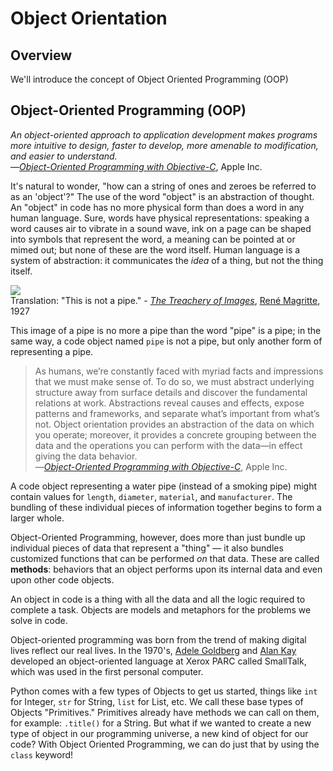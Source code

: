 # Object Orientation

## Overview

We'll introduce the concept of Object Oriented Programming (OOP)

## Object-Oriented Programming (OOP)

*An object-oriented approach to application development makes programs more intuitive to design, faster to develop, more amenable to modification, and easier to understand.*  
—[*Object-Oriented Programming with Objective-C*][apple_oop_guide_intro], Apple Inc.

[apple_oop_guide_intro]: https://developer.apple.com/library/ios/documentation/Cocoa/Conceptual/OOP_ObjC/Introduction/Introduction.html#//apple_ref/doc/uid/TP40005149-CH1-SW2

It's natural to wonder, "how can a string of ones and zeroes be referred to as an 'object'?" The use of the word "object" is an abstraction of thought. An "object" in code has no more physical form than does a word in any human language. Sure, words have physical representations: speaking a word causes air to vibrate in a sound wave, ink on a page can be shaped into symbols that represent the word, a meaning can be pointed at or mimed out; but none of these are the word itself. Human language is a system of abstraction: it communicates the *idea* of a thing, but not the thing itself.

![](https://upload.wikimedia.org/wikipedia/en/b/b9/MagrittePipe.jpg)  
Translation: "This is not a pipe." - [*The Treachery of Images*](https://en.wikipedia.org/wiki/The_Treachery_of_Images), [René Magritte](https://en.wikipedia.org/wiki/Ren%C3%A9_Magritte), 1927  

This image of a pipe is no more a pipe than the word "pipe" is a pipe; in the same way, a code object named `pipe` is not a pipe, but only another form of representing a pipe.

>As humans, we’re constantly faced with myriad facts and impressions that we must make sense of. To do so, we must abstract underlying structure away from surface details and discover the fundamental relations at work. Abstractions reveal causes and effects, expose patterns and frameworks, and separate what’s important from what’s not. Object orientation provides an abstraction of the data on which you operate; moreover, it provides a concrete grouping between the data and the operations you can perform with the data—in effect giving the data behavior.  
>—[*Object-Oriented Programming with Objective-C*](https://developer.apple.com/library/ios/documentation/Cocoa/Conceptual/OOP_ObjC/Articles/ooOOP.html#//apple_ref/doc/uid/TP40005149-CH8-SW3), Apple Inc.

A code object representing a water pipe (instead of a smoking pipe) might contain values for `length`, `diameter`, `material`, and `manufacturer`. The bundling of these individual pieces of information together begins to form a larger whole.

Object-Oriented Programming, however, does more than just bundle up individual pieces of data that represent a "thing" — it also bundles customized functions that can be performed *on* that data. These are called **methods**: behaviors that an object performs upon its internal data and even upon other code objects.

An object in code is a thing with all the data and all the logic required to complete a task. Objects are models and metaphors for the problems we solve in code.

Object-oriented programming was born from the trend of making digital lives reflect our real lives. In the 1970's, [Adele Goldberg](https://en.wikipedia.org/wiki/Adele_Goldberg_%28computer_scientist%29) and [Alan Kay](https://en.wikipedia.org/wiki/Alan_Kay) developed an object-oriented language at Xerox PARC called SmallTalk, which was used in the first personal computer.

Python comes with a few types of Objects to get us started, things like `int` for Integer, `str` for String, `list` for List, etc. We call these base types of Objects "Primitives." Primitives already have methods we can call on them, for example: `.title()` for a String. But what if we wanted to create a new type of object in our programming universe, a new kind of object for our code? With Object Oriented Programming, we can do just that by using the `class` keyword!
